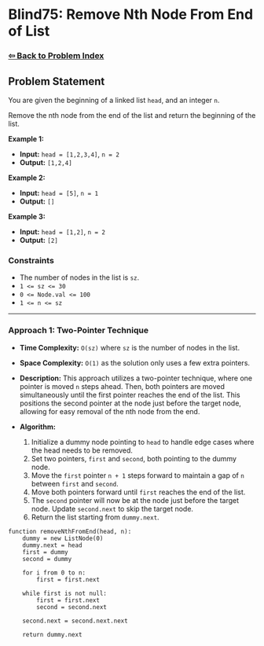 # Blind75: Remove Nth Node From End of List

### [⇦ Back to Problem Index](../../index.md)

## Problem Statement

You are given the beginning of a linked list `head`, and an integer `n`.

Remove the nth node from the end of the list and return the beginning of the list.

**Example 1:**

-   **Input:** `head = [1,2,3,4]`, `n = 2`
-   **Output:** `[1,2,4]`

**Example 2:**

-   **Input:** `head = [5]`, `n = 1`
-   **Output:** `[]`

**Example 3:**

-   **Input:** `head = [1,2]`, `n = 2`
-   **Output:** `[2]`

### Constraints

-   The number of nodes in the list is `sz`.
-   `1 <= sz <= 30`
-   `0 <= Node.val <= 100`
-   `1 <= n <= sz`

---

### Approach 1: Two-Pointer Technique

-   **Time Complexity:** `O(sz)` where `sz` is the number of nodes in the list.
-   **Space Complexity:** `O(1)` as the solution only uses a few extra pointers.
-   **Description:** This approach utilizes a two-pointer technique, where one pointer is moved `n` steps ahead. Then, both pointers are moved simultaneously until the first pointer reaches the end of the list. This positions the second pointer at the node just before the target node, allowing for easy removal of the nth node from the end.
-   **Algorithm:**

    1. Initialize a dummy node pointing to `head` to handle edge cases where the head needs to be removed.
    2. Set two pointers, `first` and `second`, both pointing to the dummy node.
    3. Move the `first` pointer `n + 1` steps forward to maintain a gap of `n` between `first` and `second`.
    4. Move both pointers forward until `first` reaches the end of the list.
    5. The `second` pointer will now be at the node just before the target node. Update `second.next` to skip the target node.
    6. Return the list starting from `dummy.next`.

```pseudo
function removeNthFromEnd(head, n):
	dummy = new ListNode(0)
	dummy.next = head
	first = dummy
	second = dummy

	for i from 0 to n:
		first = first.next

	while first is not null:
		first = first.next
		second = second.next

	second.next = second.next.next

	return dummy.next
```
